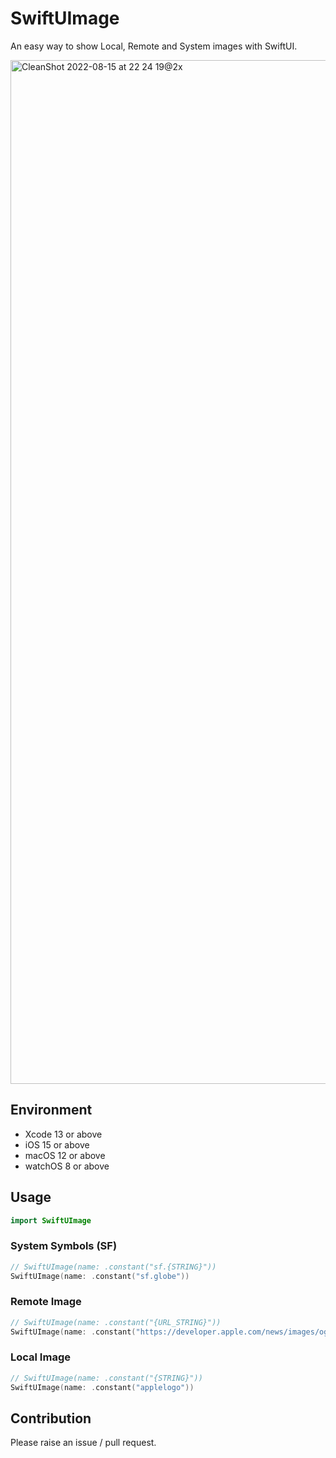 # SwiftUImage
An easy way to show Local, Remote and System images with SwiftUI.

<img width="1638" alt="CleanShot 2022-08-15 at 22 24 19@2x" src="https://user-images.githubusercontent.com/54872601/184653867-3672ce96-136a-4bda-ad4e-6ea16dd0bf71.png">

## Environment
- Xcode 13 or above
- iOS 15 or above
- macOS 12 or above
- watchOS 8 or above

## Usage

```swift
import SwiftUImage
```

### System Symbols (SF)
```swift
// SwiftUImage(name: .constant("sf.{STRING}"))
SwiftUImage(name: .constant("sf.globe"))
```

### Remote Image
```swift
// SwiftUImage(name: .constant("{URL_STRING}"))
SwiftUImage(name: .constant("https://developer.apple.com/news/images/og/swiftui-og.png"))
```

### Local Image
```swift
// SwiftUImage(name: .constant("{STRING}"))
SwiftUImage(name: .constant("applelogo"))
```

## Contribution
Please raise an issue / pull request.
